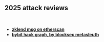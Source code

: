 ## 2025 attack reviews

<br>

* **[zklend msg on etherscan](https://etherscan.io/tx/0xe04a7954d440906344f3f5b4c65b358625af2d393bc88942d6f46636e4080067)**
* **[bybit hack graph, by blocksec metasleuth](https://metasleuth.io/result/eth/0x47666Fab8bd0Ac7003bce3f5C3585383F09486E2?source=e46a0aeb-9613-4f2b-82d8-5e00cf61a0a7)**
